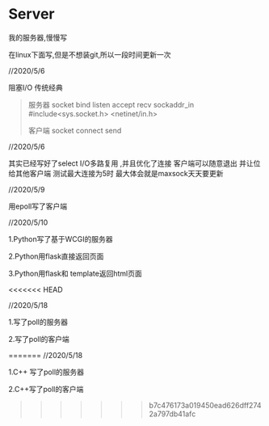 # Server
 我的服务器,慢慢写

在linux下面写,但是不想装git,所以一段时间更新一次

//2020/5/6

阻塞I/O 传统经典 

>
>
>服务器 socket bind listen accept recv  sockaddr_in #include<sys.socket.h>  <netinet/in.h>
>
>客户端  socket connect send
>
>

//2020/5/6

其实已经写好了select I/O多路复用 ,并且优化了连接 客户端可以随意退出 并让位给其他客户端 测试最大连接为5时 最大体会就是maxsock天天要更新 

//2020/5/9

用epoll写了客户端



//2020/5/10

1.Python写了基于WCGI的服务器

2.Python用flask直接返回页面

3.Python用flask和 template返回html页面

<<<<<<< HEAD


//2020/5/18

1.写了poll的服务器

2.写了poll的客户端

=======
//2020/5/18

1.C++ 写了poll的服务器

2.C++写了poll的客户端
>>>>>>> b7c476173a019450ead626dff2742a797db41afc
